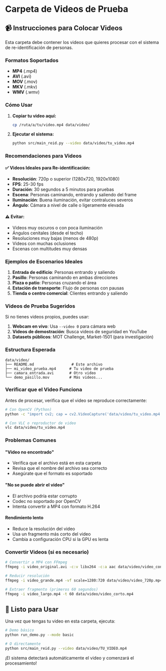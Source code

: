 # Carpeta de Videos de Prueba

## 📹 Instrucciones para Colocar Videos

Esta carpeta debe contener los videos que quieres procesar con el sistema de re-identificación de personas.

### Formatos Soportados
- **MP4** (.mp4)
- **AVI** (.avi)
- **MOV** (.mov)
- **MKV** (.mkv)
- **WMV** (.wmv)

### Cómo Usar

1. **Copiar tu video aquí:**
   ```bash
   cp /ruta/a/tu/video.mp4 data/video/
   ```

2. **Ejecutar el sistema:**
   ```bash
   python src/main_reid.py --video data/video/tu_video.mp4
   ```

### Recomendaciones para Videos

#### ✅ Videos Ideales para Re-identificación:
- **Resolución**: 720p o superior (1280x720, 1920x1080)
- **FPS**: 25-30 fps
- **Duración**: 30 segundos a 5 minutos para pruebas
- **Escena**: Personas caminando, entrando y saliendo del frame
- **Iluminación**: Buena iluminación, evitar contraluces severos
- **Ángulo**: Cámara a nivel de calle o ligeramente elevada

#### ⚠️ Evitar:
- Videos muy oscuros o con poca iluminación
- Ángulos cenitales (desde el techo)
- Resoluciones muy bajas (menos de 480p)
- Videos con muchas oclusiones
- Escenas con multitudes muy densas

### Ejemplos de Escenarios Ideales

1. **Entrada de edificio**: Personas entrando y saliendo
2. **Pasillo**: Personas caminando en ambas direcciones
3. **Plaza o patio**: Personas cruzando el área
4. **Estación de transporte**: Flujo de personas con pausas
5. **Tienda o centro comercial**: Clientes entrando y saliendo

### Videos de Prueba Sugeridos

Si no tienes videos propios, puedes usar:

1. **Webcam en vivo**: Usa `--video 0` para cámara web
2. **Videos de demostración**: Busca videos de seguridad en YouTube
3. **Datasets públicos**: MOT Challenge, Market-1501 (para investigación)

### Estructura Esperada

```
data/video/
├── README.md                 # Este archivo
├── mi_video_prueba.mp4      # Tu video de prueba
├── camara_entrada.avi       # Otro video
└── demo_pasillo.mov         # Más videos...
```

### Verificar que el Video Funciona

Antes de procesar, verifica que el video se reproduce correctamente:

```bash
# Con OpenCV (Python)
python -c "import cv2; cap = cv2.VideoCapture('data/video/tu_video.mp4'); print('Video OK' if cap.isOpened() else 'Error')"

# Con VLC o reproductor de video
vlc data/video/tu_video.mp4
```

### Problemas Comunes

#### "Video no encontrado"
- Verifica que el archivo está en esta carpeta
- Revisa que el nombre del archivo sea correcto
- Asegúrate que el formato es soportado

#### "No se puede abrir el video"
- El archivo podría estar corrupto
- Codec no soportado por OpenCV
- Intenta convertir a MP4 con formato H.264

#### Rendimiento lento
- Reduce la resolución del video
- Usa un fragmento más corto del video
- Cambia a configuración CPU si la GPU es lenta

### Convertir Videos (si es necesario)

```bash
# Convertir a MP4 con FFmpeg
ffmpeg -i video_original.avi -c:v libx264 -c:a aac data/video/video_convertido.mp4

# Reducir resolución
ffmpeg -i video_grande.mp4 -vf scale=1280:720 data/video/video_720p.mp4

# Extraer fragmento (primeros 60 segundos)
ffmpeg -i video_largo.mp4 -t 60 data/video/video_corto.mp4
```

## 🚀 Listo para Usar

Una vez que tengas tu video en esta carpeta, ejecuta:

```bash
# Demo básico
python run_demo.py --mode basic

# O directamente
python src/main_reid.py --video data/video/TU_VIDEO.mp4
```

¡El sistema detectará automáticamente el video y comenzará el procesamiento! 
